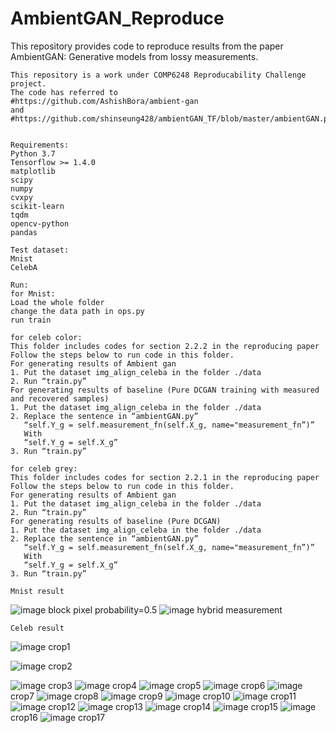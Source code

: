 # AmbientGAN_Reproduce
This repository provides code to reproduce results from the paper AmbientGAN: Generative models from lossy measurements.

    This repository is a work under COMP6248 Reproducability Challenge project. 
    The code has referred to        
    #https://github.com/AshishBora/ambient-gan 
    and #https://github.com/shinseung428/ambientGAN_TF/blob/master/ambientGAN.py


    Requirements:
    Python 3.7
    Tensorflow >= 1.4.0
    matplotlib
    scipy
    numpy
    cvxpy
    scikit-learn
    tqdm
    opencv-python
    pandas
    
    Test dataset:
    Mnist
    CelebA
    
    Run:
    for Mnist:
    Load the whole folder
    change the data path in ops.py
    run train
    
    for celeb color:
    This folder includes codes for section 2.2.2 in the reproducing paper
    Follow the steps below to run code in this folder.
    For generating results of Ambient gan
    1. Put the dataset img_align_celeba in the folder ./data
    2. Run “train.py”
    For generating results of baseline (Pure DCGAN training with measured and recovered samples)
    1. Put the dataset img_align_celeba in the folder ./data
    2. Replace the sentence in “ambientGAN.py”
       “self.Y_g = self.measurement_fn(self.X_g, name="measurement_fn”)”
       With
       “self.Y_g = self.X_g”
    3. Run “train.py”
    
    for celeb grey:
    This folder includes codes for section 2.2.1 in the reproducing paper
    Follow the steps below to run code in this folder.
    For generating results of Ambient gan
    1. Put the dataset img_align_celeba in the folder ./data
    2. Run “train.py”
    For generating results of baseline (Pure DCGAN)
    1. Put the dataset img_align_celeba in the folder ./data
    2. Replace the sentence in “ambientGAN.py”
       “self.Y_g = self.measurement_fn(self.X_g, name="measurement_fn”)”
       With
       “self.Y_g = self.X_g”
    3. Run “train.py”
    
    Mnist result
![image](https://github.com/chickenshawama/AmbientGAN_COMP6248-Reproducability-Challenge/blob/master/images/p1.png)
    block pixel probability=0.5
![image](https://github.com/chickenshawama/AmbientGAN_COMP6248-Reproducability-Challenge/blob/master/images/p2.png)
    hybrid measurement
    
    Celeb result
![image](https://github.com/RickRe/AmbientGAN_Reproduce/blob/master/images/crop1.jpg)
    crop1
    
![image](https://github.com/RickRe/AmbientGAN_Reproduce/blob/master/images/crop2.jpg)
    crop2
    
![image](https://github.com/RickRe/AmbientGAN_Reproduce/blob/master/images/crop3.jpg)
    crop3
![image](https://github.com/RickRe/AmbientGAN_Reproduce/blob/master/images/crop4.jpg)
    crop4
![image](https://github.com/RickRe/AmbientGAN_Reproduce/blob/master/images/crop5.jpg)
    crop5
![image](https://github.com/RickRe/AmbientGAN_Reproduce/blob/master/images/crop6.jpg)
    crop6
![image](https://github.com/RickRe/AmbientGAN_Reproduce/blob/master/images/crop7.jpg)
    crop7
![image](https://github.com/RickRe/AmbientGAN_Reproduce/blob/master/images/crop8.jpg)
    crop8
![image](https://github.com/RickRe/AmbientGAN_Reproduce/blob/master/images/crop9.jpg)
    crop9
![image](https://github.com/RickRe/AmbientGAN_Reproduce/blob/master/images/crop10.jpg)
    crop10
![image](https://github.com/RickRe/AmbientGAN_Reproduce/blob/master/images/crop11.jpg)
    crop11
![image](https://github.com/RickRe/AmbientGAN_Reproduce/blob/master/images/crop12.jpg)
    crop12
![image](https://github.com/RickRe/AmbientGAN_Reproduce/blob/master/images/crop13.jpg)
    crop13
![image](https://github.com/RickRe/AmbientGAN_Reproduce/blob/master/images/crop14.jpg)
    crop14
![image](https://github.com/RickRe/AmbientGAN_Reproduce/blob/master/images/crop15.jpg)
    crop15
![image](https://github.com/RickRe/AmbientGAN_Reproduce/blob/master/images/crop16.jpg)
    crop16
![image](https://github.com/RickRe/AmbientGAN_Reproduce/blob/master/images/crop17.jpg)
    crop17


